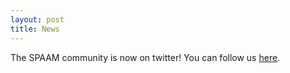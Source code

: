 ```yaml
---
layout: post
title: News
---
```


The SPAAM community is now on twitter! You can follow us [here](http://twitter.com/spaam_community).
